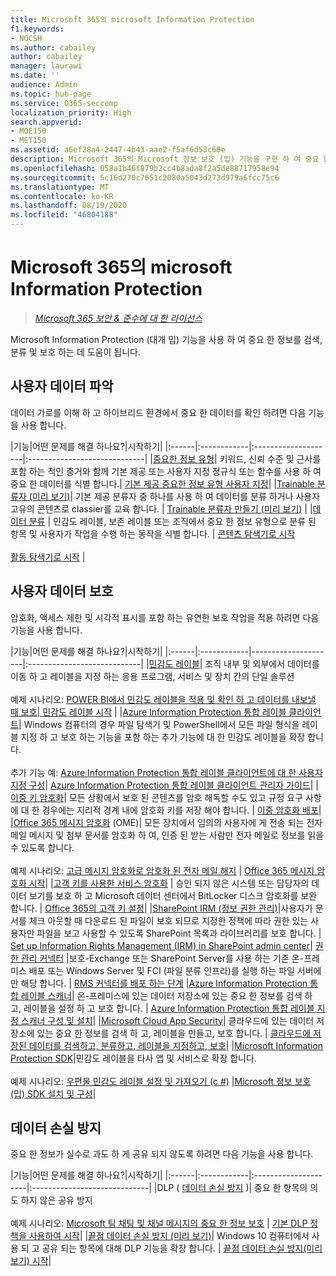 ```yaml
---
title: Microsoft 365의 microsoft Information Protection
f1.keywords:
- NOCSH
ms.author: cabailey
author: cabailey
manager: laurawi
ms.date: ''
audience: Admin
ms.topic: hub-page
ms.service: O365-seccomp
localization_priority: High
search.appverid:
- MOE150
- MET150
ms.assetid: a6ef28a4-2447-4b43-aae2-f5af6d53c68e
description: Microsoft 365의 Microsoft 정보 보호 (밉) 기능을 구현 하 여 중요 한 정보를 검색, 분류 및 보호 하는 데 도움이 됩니다.
ms.openlocfilehash: 058a1b46f879b2cc4b8ada8f2a5de88717958e94
ms.sourcegitcommit: 5c16d270c7651c2080a5043d273d979a6fcc75c6
ms.translationtype: MT
ms.contentlocale: ko-KR
ms.lasthandoff: 08/19/2020
ms.locfileid: "46804188"
---
```

# <a name="microsoft-information-protection-in-microsoft-365"></a>Microsoft 365의 microsoft Information Protection

>*[Microsoft 365 보안 & 준수에 대 한 라이선스](https://docs.microsoft.com/office365/servicedescriptions/microsoft-365-service-descriptions/microsoft-365-tenantlevel-services-licensing-guidance/microsoft-365-security-compliance-licensing-guidance)*

Microsoft Information Protection (대개 밉) 기능을 사용 하 여 중요 한 정보를 검색, 분류 및 보호 하는 데 도움이 됩니다.

## <a name="know-your-data"></a>사용자 데이터 파악

데이터 가로를 이해 하 고 하이브리드 환경에서 중요 한 데이터를 확인 하려면 다음 기능을 사용 합니다.
 
|기능|어떤 문제를 해결 하나요?|시작하기|
|:------|:------------|:--------------------|:-----------------------------|
|[중요한 정보 유형](sensitive-information-type-entity-definitions.md)| 키워드, 신뢰 수준 및 근사를 포함 하는 적인 증거와 함께 기본 제공 또는 사용자 지정 정규식 또는 함수를 사용 하 여 중요 한 데이터를 식별 합니다.| [기본 제공 중요한 정보 유형 사용자 지정](customize-a-built-in-sensitive-information-type.md)|
|[Trainable 분류자 (미리 보기)](classifier-getting-started-with.md)| 기본 제공 분류자 중 하나를 사용 하 여 데이터를 분류 하거나 사용자 고유의 콘텐츠로 classier를 교육 합니다. | [Trainable 분류자 만들기 (미리 보기)](classifier-creating-a-trainable-classifier.md) |
|[데이터 분류](data-classification-overview.md) | 민감도 레이블, 보존 레이블 또는 조직에서 중요 한 정보 유형으로 분류 된 항목 및 사용자가 작업을 수행 하는 동작을 식별 합니다.  | [콘텐츠 탐색기로 시작](data-classification-content-explorer.md)<br /><br /> [활동 탐색기로 시작](data-classification-activity-explorer.md) |

## <a name="protect-your-data"></a>사용자 데이터 보호

암호화, 액세스 제한 및 시각적 표시를 포함 하는 유연한 보호 작업을 적용 하려면 다음 기능을 사용 합니다.

|기능|어떤 문제를 해결 하나요?|시작하기|
|:------|:------------|---------------------|:----------------------------|
|[민감도 레이블](sensitivity-labels.md)| 조직 내부 및 외부에서 데이터를 이동 하 고 레이블을 지정 하는 응용 프로그램, 서비스 및 장치 간의 단일 솔루션 <br /><br />예제 시나리오: [POWER BI에서 민감도 레이블을 적용 및 확인 하 고 데이터를 내보낼 때 보호](https://docs.microsoft.com/power-bi/admin/service-security-data-protection-overview)|[ 민감도 레이블 시작](get-started-with-sensitivity-labels.md) |
|[Azure Information Protection 통합 레이블 클라이언트](https://docs.microsoft.com/azure/information-protection/rms-client/aip-clientv2)| Windows 컴퓨터의 경우 파일 탐색기 및 PowerShell에서 모든 파일 형식을 레이블 지정 하 고 보호 하는 기능을 포함 하는 추가 기능에 대 한 민감도 레이블을 확장 합니다.<br /><br /> 추가 기능 예: [Azure Information Protection 통합 레이블 클라이언트에 대 한 사용자 지정 구성](https://docs.microsoft.com/azure/information-protection/rms-client/clientv2-admin-guide-customizations)| [Azure Information Protection 통합 레이블 클라이언트 관리자 가이드](https://docs.microsoft.com/azure/information-protection/rms-client/clientv2-admin-guide)|
|[이중 키 암호화](double-key-encryption.md)| 모든 상황에서 보호 된 콘텐츠를 암호 해독할 수도 있고 규정 요구 사항에 대 한 경우에는 지리적 경계 내에 암호화 키를 저장 해야 합니다. | [이중 암호화 배포](double-key-encryption.md#deploy-double-key-encryption)|
|[Office 365 메시지 암호화](ome.md) (OME)| 모든 장치에서 임의의 사용자에 게 전송 되는 전자 메일 메시지 및 첨부 문서를 암호화 하 여, 인증 된 받는 사람만 전자 메일로 정보를 읽을 수 있도록 합니다.  <br /><br />예제 시나리오: [고급 메시지 암호화로 암호화 된 전자 메일 해지](revoke-ome-encrypted-mail.md) | [Office 365 메시지 암호화 시작](set-up-new-message-encryption-capabilities.md)|
|[고객 키를 사용한 서비스 암호화](customer-key-overview.md) | 승인 되지 않은 시스템 또는 담당자의 데이터 보기를 보호 하 고 Microsoft 데이터 센터에서 BitLocker 디스크 암호화를 보완 합니다. | [Office 365의 고객 키 설정](customer-key-set-up.md)|
|[SharePoint IRM (정보 권한 관리)](set-up-irm-in-sp-admin-center.md#irm-enable-sharepoint-document-libraries-and-lists)|사용자가 문서를 체크 아웃할 때 다운로드 된 파일이 보호 되므로 지정한 정책에 따라 권한 있는 사용자만 파일을 보고 사용할 수 있도록 SharePoint 목록과 라이브러리를 보호 합니다. | [Set up Information Rights Management (IRM) in SharePoint admin center](set-up-irm-in-sp-admin-center.md)|
[권한 관리 커넥터](https://docs.microsoft.com/azure/information-protection/deploy-rms-connector) |보호-Exchange 또는 SharePoint Server를 사용 하는 기존 온-프레미스 배포 또는 Windows Server 및 FCI (파일 분류 인프라)를 실행 하는 파일 서버에만 해당 합니다. | [RMS 커넥터를 배포 하는 단계](https://docs.microsoft.com/azure/information-protection/deploy-rms-connector#steps-to-deploy-the-rms-connector)
|[Azure Information Protection 통합 레이블 스캐너](https://docs.microsoft.com/azure/information-protection/deploy-aip-scanner)| 온-프레미스에 있는 데이터 저장소에 있는 중요 한 정보를 검색 하 고, 레이블을 설정 하 고 보호 합니다. | [Azure Information Protection 통합 레이블 지정 스캐너 구성 및 설치](https://docs.microsoft.com/azure/information-protection/deploy-aip-scanner-configure-install)|
|[Microsoft Cloud App Security](https://docs.microsoft.com/cloud-app-security/what-is-cloud-app-security)| 클라우드에 있는 데이터 저장소에 있는 중요 한 정보를 검색 하 고, 레이블을 만들고, 보호 합니다. | [클라우드에 저장된 데이터를 검색하고, 분류하고, 레이블을 지정하고, 보호](https://docs.microsoft.com/cloud-app-security/best-practices#discover-classify-label-and-protect-regulated-and-sensitive-data-stored-in-the-cloud)|
|[Microsoft Information Protection SDK](https://docs.microsoft.com/information-protection/develop/overview#microsoft-information-protection-sdk)|민감도 레이블을 타사 앱 및 서비스로 확장 합니다.  <br /><br /> 예제 시나리오: [우편물 민감도 레이블 설정 및 가져오기 (c #)](https://docs.microsoft.com/information-protection/develop/quick-file-set-get-label-cpp) |[Microsoft 정보 보호 (밉) SDK 설치 및 구성](https://docs.microsoft.com/information-protection/develop/setup-configure-mip)|

## <a name="prevent-data-loss"></a>데이터 손실 방지

중요 한 정보가 실수로 과도 하 게 공유 되지 않도록 하려면 다음 기능을 사용 합니다.


|기능|어떤 문제를 해결 하나요?|시작하기|
|:------|:------------|:---------------------|:-----------------------------|
|DLP ( [데이터 손실 방지](data-loss-prevention-policies.md) )| 중요 한 항목의 의도 하지 않은 공유 방지 <br /><br />예제 시나리오: [Microsoft 팀 채팅 및 채널 메시지의 중요 한 정보 보호](dlp-microsoft-teams.md) | [기본 DLP 정책을 사용하여 시작](get-started-with-the-default-dlp-policy.md)|
|[끝점 데이터 손실 방지 (미리 보기)](endpoint-dlp-learn-about.md)| Windows 10 컴퓨터에서 사용 되 고 공유 되는 항목에 대해 DLP 기능을 확장 합니다. | [끝점 데이터 손실 방지(미리 보기) 시작](endpoint-dlp-getting-started.md)|
